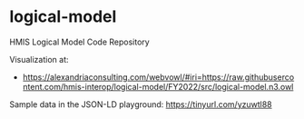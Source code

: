 logical-model
=============

HMIS Logical Model Code Repository

Visualization at: 
* https://alexandriaconsulting.com/webvowl/#iri=https://raw.githubusercontent.com/hmis-interop/logical-model/FY2022/src/logical-model.n3.owl 

Sample data in the JSON-LD playground: https://tinyurl.com/yzuwtl88
